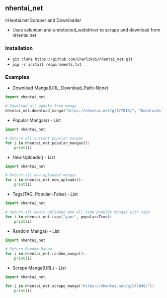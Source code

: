 ## nhentai_net
nHentai.net Scraper and Downloader
- Uses selenium and undetected_webdriver to scrape and download from nHentai.net

### Installation
- ``git clone https://github.com/Charlzk05/nhentai_net.git``
- ``pip -r install requirements.txt``

### Examples
- Download Manga(URL, Download_Path=None)
```python
import nhentai_net

# Download all panels from manga
nhentai_net.download_manga("https://nhentai.net/g/177013/", "Downloads")
```
- Popular Mangas() - List
```python
import nhentai_net

# Return all current popular mangas
for i in nhentai_net.popular_mangas():
    print(i)
```
- New Uploads() - List
```python
import nhentai_net

# Return all new uploaded mangas
for i in nhentai_net.new_uploads():
    print(i)
```
- Tags(TAG, Popular=False) - List
```python
import nhentai_net

# Return all newly uploaded and all time popular mangas with tags
for i in nhentai_net.tags("yaoi", popular=True):
    print(i)
```
- Random Manga() - List
```python
import nhentai_net

# Return Random Manga
for i in nhentai_net.random_manga():
    print(i)
```
- Scrape Manga(URL) - List
```python
import nhentai_net

for i in nhentai_net.scrape_manga("https://nhentai.net/g/177849/"):
    print(i)
```

